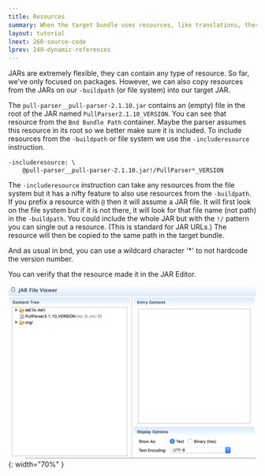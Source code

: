 ```yaml
---
title: Resources 
summary: When the target bundle uses resources, like translations, these should also be copied with the -includeresource instruction.  
layout: tutorial
lnext: 260-source-code
lprev: 240-dynamic-references
---
```


JARs are extremely flexible, they can contain any type of resource. So far, we've only focused on packages. However, we can also copy resources from the JARs on our `-buildpath` (or file system) into our target JAR.

The `pull-parser__pull-parser-2.1.10.jar` contains an (empty) file in the root of the JAR named `PullParser2.1.10_VERSION`. You can see that resource from the `Bnd Bundle Path` container. Maybe the parser assumes this resource in its root so we better make sure it is included. To include resources from the `-buildpath` or file system we use the `-includeresource` instruction.

	-includeresource: \
		@pull-parser__pull-parser-2.1.10.jar!/PullParser*_VERSION

The `-includeresource` instruction can take any resources from the file system but it has a nifty feature to also use resources from the `-buildpath`. If you prefix a resource with `@` then it will assume a JAR file. It will first look on the file system but if it is not there, it will look for that file name (not path) in the `-buildpath`. You could include the whole JAR but with the `!/` pattern you can single out a resource. (This is standard for JAR URLs.) The resource will then be copied to the same path in the target bundle. 

And as usual in bnd, you can use a wildcard character '*' to not hardcode the version number.

You can verify that the resource made it in the JAR Editor.

![JAR Editor](img/jar-editor.png){: width="70%" }



[DOM4J]: http://jpm4j.org/#!/p/org.jdom/jdom
[JPM4J]: http://jpm4j.org/
[-conditionalpackage]: http://bnd.bndtools.org/instructions/conditionalpackage.html
[blog]: http://njbartlett.name/2014/05/26/static-linking.html
[133 Service Loader Mediator Specification]: http://blog.osgi.org/2013/02/javautilserviceloader-in-osgi.html
[semanticaly versioned]: http://bnd.bndtools.org/chapters/170-versioning.html 
[135.3 osgi.contract Namespace]: http://blog.osgi.org/2013/08/osgi-contracts-wonkish.html
[BSD style license]: http://dom4j.sourceforge.net/dom4j-1.6.1/license.html
[supernodes of small worlds]: https://en.wikipedia.org/wiki/Small-world_network
[OSGiSemVer]: https://www.osgi.org/wp-content/uploads/SemanticVersioning.pdf
[osgi.enroute.examples.wrapping.dom4j.adapter]: https://github.com/osgi/osgi.enroute.examples/osgi.enroute.examples.wrapping.dom4j.adapter